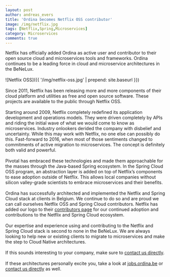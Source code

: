 ```yaml
---
layout: post
author: andreas_evers
title: 'Ordina becomes Netflix OSS contributor'
image: /img/netflix.jpg
tags: [Netflix,Spring,Microservices]
category: Microservices
comments: true
---
```


Netflix has officially added Ordina as active user and contributor to their open source cloud and microservices tools and frameworks.
Ordina continues to be a leading force in cloud and microservice architectures in the BeNeLux.
<br/>
<br/>
![Netflix OSS]({{ '/img/netflix-oss.jpg' | prepend: site.baseurl }})
<br/>
<br/>
Since 2011, Netflix has been releasing more and more components of their cloud platform and utilities as free and open source software. 
These projects are available to the public through Netflix OSS.
<br/>
<br/>
Starting around 2009, Netflix completely redefined its application development and operations models. 
They were driven completely by APIs and riding the initial wave of what we would come to know as microservices. 
Industry onlookers derided the company with disbelief and uncertainty. 
While this may work with Netflix, no one else can possibly do this. 
Fast-forward to 2016, when most of those sentiments changed to commitments of active migration to microservices. 
The concept is definitely both valid and powerful.
<br/>
<br/>
Pivotal has embraced these technologies and made them approachable for the masses through the Java-based Spring ecosystem. 
In the Spring Cloud OSS program, an abstraction layer is added on top of Netflix’s components to ease adoption outside of Netflix. 
This allows local companies without silicon valley-grade scientists to embrace microservices and their benefits.
<br/>
<br/>
Ordina has successfully architected and implemented the Netflix and Spring Cloud stack at clients in Belgium. 
We continue to do so and are proud we can call ourselves Netflix OSS and Spring Cloud contributors. 
Netflix has added our logo to their [contributors page](https://netflix.github.io/powered-by-netflix-oss.html) 
for our continued adoption and contributions to the Netflix and Spring Cloud ecosystem.
<br/>
<br/>
Our expertise and experience using and contributing to the Netflix and Spring Cloud stack is second to none in the BeNeLux. 
We are always looking to help new or existing clients to migrate to microservices and make the step to Cloud Native architectures.
<br/>
<br/>
If this sounds interesting to your company, make sure to [contact us directly](mailto:andreas.evers@ordina.be).
<br/>
<br/>
If these architectures personally excite you, take a look at [jobs.ordina.be](http://jobs.ordina.be) or [contact us directly](mailto:andreas.evers@ordina.be) as well.

